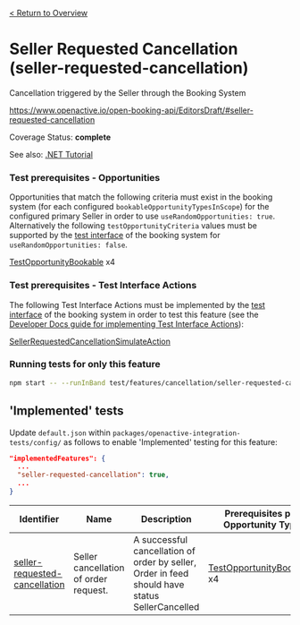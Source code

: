 [< Return to Overview](../../README.md)
# Seller Requested Cancellation (seller-requested-cancellation)

Cancellation triggered by the Seller through the Booking System


https://www.openactive.io/open-booking-api/EditorsDraft/#seller-requested-cancellation

Coverage Status: **complete**

See also: [.NET Tutorial](https://tutorials.openactive.io/open-booking-sdk/quick-start-guide/storebookingengine/day-6-orders-feed)
### Test prerequisites - Opportunities
Opportunities that match the following criteria must exist in the booking system (for each configured `bookableOpportunityTypesInScope`) for the configured primary Seller in order to use `useRandomOpportunities: true`. Alternatively the following `testOpportunityCriteria` values must be supported by the [test interface](https://openactive.io/test-interface/) of the booking system for `useRandomOpportunities: false`.

[TestOpportunityBookable](https://openactive.io/test-interface#TestOpportunityBookable) x4
### Test prerequisites - Test Interface Actions

The following Test Interface Actions must be implemented by the [test interface](https://openactive.io/test-interface/) of the booking system in order to test this feature (see the [Developer Docs guide for implementing Test Interface Actions](https://developer.openactive.io/open-booking-api/test-suite/implementing-the-test-interface/test-interface-actions)):

[SellerRequestedCancellationSimulateAction](https://openactive.io/test-interface#SellerRequestedCancellationSimulateAction)


### Running tests for only this feature

```bash
npm start -- --runInBand test/features/cancellation/seller-requested-cancellation/
```



## 'Implemented' tests

Update `default.json` within `packages/openactive-integration-tests/config/` as follows to enable 'Implemented' testing for this feature:

```json
"implementedFeatures": {
  ...
  "seller-requested-cancellation": true,
  ...
}
```

| Identifier | Name | Description | Prerequisites per Opportunity Type | Required Test Interface Actions |
|------------|------|-------------|---------------|-------------------|
| [seller-requested-cancellation](./implemented/seller-requested-cancellation-test.js) | Seller cancellation of order request. | A successful cancellation of order by seller, Order in feed should have status SellerCancelled | [TestOpportunityBookable](https://openactive.io/test-interface#TestOpportunityBookable) x4 | [SellerRequestedCancellationSimulateAction](https://openactive.io/test-interface#SellerRequestedCancellationSimulateAction) |


